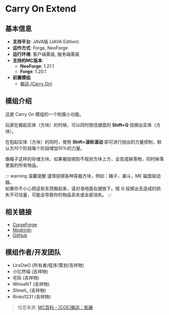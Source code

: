 <ModInfo 
  curseForgeId="carry-on-extend" 
  modName="搬运：拓展（Carry On Extend）" 
  projectId="1245887"
/>

# Carry On Extend

## 基本信息

- **支持平台**: JAVA版 (JAVA Edition)
- **运作方式**: Forge, NeoForge
- **运行环境**: 客户端需装, 服务端需装
- **支持的MC版本**:
  - **NeoForge**: 1.21.1
  - **Forge**: 1.20.1
- **前置模组**:
  - [搬运 (Carry On)](https://www.mcmod.cn/class/1081.html)

## 模组介绍

这是 Carry On 模组的一个附属小功能。

玩家在搬起实体（方块）的时候，可以同时按住键盘的 **Shift+Q** 投掷出实体（方块）。

在抱起实体（方块）的同时，使用 **Shift+滚轮滚动** 即可进行抛出的力量控制，默认为10个阶段每个阶段增加10%的力量。

像箱子这样的存储方块，如果被投掷到不规则方块上方，会变成掉落物，同时掉落里面的所有物品。

::: warning 温馨提醒
谨慎投掷各种容器方块，例如：箱子，漏斗，ME 磁盘驱动器。  
如果你不小心把这些东西搬起来，请对准地面右键放下。按 Q 投掷出去造成的损失不可估量，可能会导致你的物品丢失或全部消失。
:::

## 相关链接

- [CurseForge](https://www.curseforge.com/minecraft/mc-mods/carry-on-extend)
- [Modrinth](https://modrinth.com/mod/carry-on-extend)
- [GitHub](https://github.com/xiaoliziawa/CarryOnExtend)

## 模组作者/开发团队

- LirxOwO (所有者/程序/策划/吉祥物)
- 小忆然喵 (吉祥物)
- 宅际 (吉祥物)
- WhiseNT (吉祥物)
- Slimeli_ (吉祥物)
- Rinko1231 (吉祥物)

> 信息来源: [MC百科 - [COE]搬运：拓展](https://www.mcmod.cn/class/19417.html) 